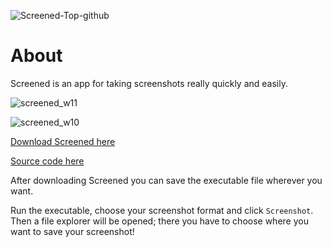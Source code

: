 ![Screened-Top-github](https://user-images.githubusercontent.com/95244851/150590646-f22c5df6-9785-479e-b5d6-3ba0a3e9ce4b.png)

# About
Screened is an app for taking screenshots really quickly and easily.


![screened_w11](https://user-images.githubusercontent.com/95244851/149918598-b0c63c74-33da-4bc0-992b-e5dcfc313ce0.PNG)

![screened_w10](https://user-images.githubusercontent.com/95244851/149918635-02f0e23b-e127-4e41-9806-3f2b6985c176.PNG)


[Download Screened here](https://github.com/k-ulyanov/Screened/releases)

[Source code here](https://github.com/k-ulyanov/Screened/blob/main/Screened.py)

After downloading Screened you can save the executable file wherever you want.

Run the executable, choose your screenshot format and click `Screenshot`. Then a file explorer will be opened; there you have to choose where you want to save your screenshot!
